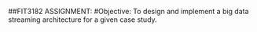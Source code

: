 ##FIT3182 ASSIGNMENT:
#Objective:
To design and implement a big data streaming architecture for a given case study.
